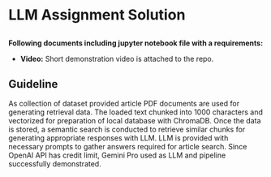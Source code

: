 # LLM Assignment Solution

## 

**Following documents including jupyter notebook file with a requirements:**
* **Video:** Short demonstration video is attached to the repo.


## Guideline

As collection of dataset provided article PDF documents are used for generating retrieval data.
The loaded text chunked into 1000 characters and vectorized for preparation of local database with ChromaDB.
Once the data is stored, a semantic search is conducted to retrieve similar chunks for generating appropriate responses with LLM.
LLM is provided with necessary prompts to gather answers required for article search.
Since OpenAI API has credit limit, Gemini Pro used as LLM and pipeline successfully demonstrated.
